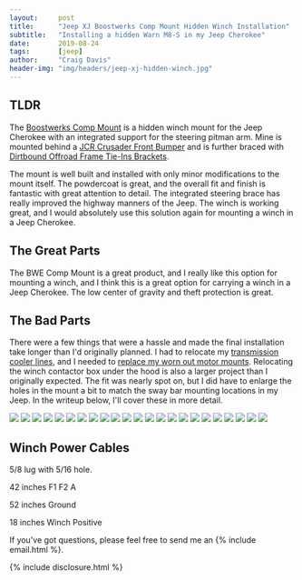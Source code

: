 ```yaml
---
layout:     post
title:      "Jeep XJ Boostwerks Comp Mount Hidden Winch Installation"
subtitle:   "Installing a hidden Warn M8-S in my Jeep Cherokee"
date:       2019-08-24
tags:       [jeep]
author:     "Craig Davis"
header-img: "img/headers/jeep-xj-hidden-winch.jpg"
---
```


## TLDR

The [Boostwerks Comp Mount][comp-mount] is a hidden winch mount for the Jeep Cherokee with an integrated support for the steering pitman arm. Mine is mounted behind a [JCR Crusader Front Bumper][bumper] and is further braced with [Dirtbound Offroad Frame Tie-Ins Brackets][bumper-bracket].

The mount is well built and installed with only minor modifications to the mount itself. The powdercoat is great, and the overall fit and finish is fantastic with great attention to detail. The integrated steering brace has really improved the highway manners of the Jeep. The winch is working great, and I would absolutely use this solution again for mounting a winch in a Jeep Cherokee.

## The Great Parts

The BWE Comp Mount is a great product, and I really like this option for mounting a winch, and I think this is a great option for carrying a winch in a Jeep Cherokee. The low center of gravity and theft protection is great.

## The Bad Parts

There were a few things that were a hassle and made the final installation take longer than I'd originally planned. I had to relocate my [transmission cooler lines][transmission], and I needed to [replace my worn out motor mounts][motor-mounts]. Relocating the winch contactor box under the hood is also a larger project than I originally expected. The fit was nearly spot on, but I did have to enlarge the holes in the mount a bit to match the sway bar mounting locations in my Jeep. In the writeup below, I'll cover these in more detail.



![](/img/posts/xj-hidden-winch/small/comp-mount-installed.jpg)
![](/img/posts/xj-hidden-winch/small/winch-cradle.jpg)
![](/img/posts/xj-hidden-winch/small/tapping-sway-bar-holes.jpg)
![](/img/posts/xj-hidden-winch/small/bumper-brackets.jpg)
![](/img/posts/xj-hidden-winch/small/crossmember-cut.jpg)
![](/img/posts/xj-hidden-winch/small/crossmember-painted.jpg)
![](/img/posts/xj-hidden-winch/small/cmount-mount-mockup.jpg)
![](/img/posts/xj-hidden-winch/small/comp-mount-holes.jpg)
![](/img/posts/xj-hidden-winch/small/comp-mount-installation.jpg)
![](/img/posts/xj-hidden-winch/small/fairlead-measuring.jpg)
![](/img/posts/xj-hidden-winch/small/fairlead-punching.jpg)
![](/img/posts/xj-hidden-winch/small/fairlead-hole-saw.jpg)
![](/img/posts/xj-hidden-winch/small/fairlead-lines.jpg)
![](/img/posts/xj-hidden-winch/small/fairlead-paint.jpg)
![](/img/posts/xj-hidden-winch/small/socket-problem.jpg)
![](/img/posts/xj-hidden-winch/small/sector-shaft-install.jpg)
![](/img/posts/xj-hidden-winch/small/sector-shaft.jpg)
![](/img/posts/xj-hidden-winch/small/winch-positive-wires.jpg)
![](/img/posts/xj-hidden-winch/small/solenoid-wiring.jpg)
![](/img/posts/xj-hidden-winch/small/solenoid-installed.jpg)
![](/img/posts/xj-hidden-winch/small/alternator-shield.jpg)
![](/img/posts/xj-hidden-winch/small/rope-rope-guard.jpg)
![](/img/posts/xj-hidden-winch/small/rope-spliced.jpg)





## Winch Power Cables

5/8 lug with 5/16 hole.

42 inches
  F1
  F2
  A

52 inches
  Ground

18 inches
  Winch Positive


If you've got questions, please feel free to send me an {% include email.html %}.

{% include disclosure.html %}

[transmission]: http://there4.io/2019/07/17/Jeep-XJ-Transmission-Cooler-Line-Ugrade/
[motor-mounts]: http://there4.io/2019/03/19/Jeep-XJ-Brown-Dog-Motor-Mounts-Installation-Notes/

[m8s]: https://www.warn.com/m8s-winch-87800
[spool-adapator]: http://www.boostwerksengineering.com/Remote-free-spool-adapter-Warn-M8000-_p_36.html
[comp-mount]: http://www.boostwerksengineering.com/BWE-Comp-Mount_p_14.html
[solenoid-bracket]: http://www.boostwerksengineering.com/Winch-Solenoid-Mount--97-01-XJ-_p_35.html
[cables]: https://www.jeepcables.com/
[bumper-bracket]: https://www.dirtboundoffroad.com/front-bumper-tie-in-brackets.html
[bumper]: https://www.jcroffroad.com/product/XJFC.html
[flat-splicer]: https://factor55.com/product/flat-splicer-new/
[rope-guard]: https://factor55.com/product/flatlink-rope-guard-new/
[fairlead]: https://factor55.com/product/hawse-fairleads/
[fast-fid]: https://factor55.com/product/fast-fid-new/

[hole-saw]: https://amzn.to/320VTIk
[socket]: https://amzn.to/2Hl2V2D
[wrinkle-paint]: https://www.amazon.com/VHT-SP201-Wrinkle-Black-Coating/dp/B000CPIMXK
[transfer-punch]: https://amzn.to/2ZcW32A
[deburring-tool]: https://amzn.to/3211a2A
